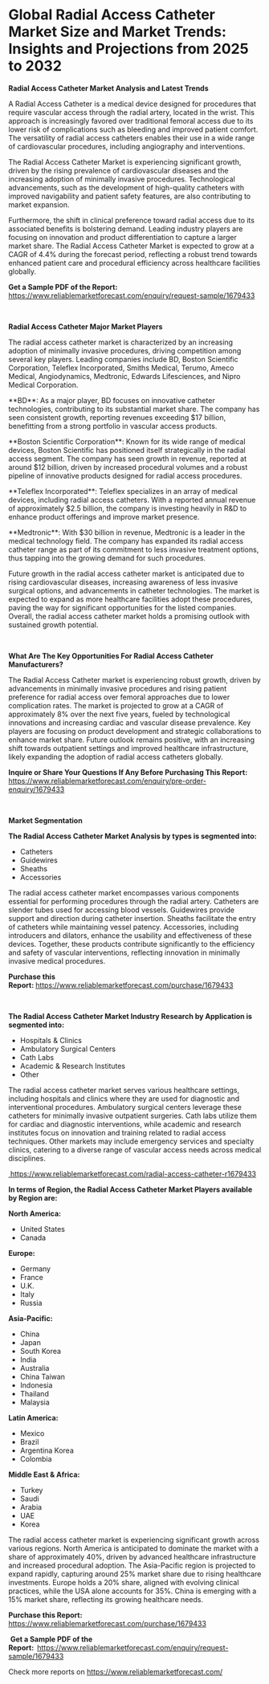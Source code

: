 <p><h1>Global Radial Access Catheter Market Size and Market Trends: Insights and Projections from 2025 to 2032</h1></p><p><strong>Radial Access Catheter Market Analysis and Latest Trends</strong></p>
<p><p>A Radial Access Catheter is a medical device designed for procedures that require vascular access through the radial artery, located in the wrist. This approach is increasingly favored over traditional femoral access due to its lower risk of complications such as bleeding and improved patient comfort. The versatility of radial access catheters enables their use in a wide range of cardiovascular procedures, including angiography and interventions.</p><p>The Radial Access Catheter Market is experiencing significant growth, driven by the rising prevalence of cardiovascular diseases and the increasing adoption of minimally invasive procedures. Technological advancements, such as the development of high-quality catheters with improved navigability and patient safety features, are also contributing to market expansion.</p><p>Furthermore, the shift in clinical preference toward radial access due to its associated benefits is bolstering demand. Leading industry players are focusing on innovation and product differentiation to capture a larger market share. The Radial Access Catheter Market is expected to grow at a CAGR of 4.4% during the forecast period, reflecting a robust trend towards enhanced patient care and procedural efficiency across healthcare facilities globally.</p></p>
<p><strong>Get a Sample PDF of the Report:&nbsp;</strong> <a href="https://www.reliablemarketforecast.com/enquiry/request-sample/1679433?utm_campaign=2794&utm_medium=2&utm_source=Github&utm_content=ia&utm_term=03032025&utm_id=radial-access-catheter">https://www.reliablemarketforecast.com/enquiry/request-sample/1679433</a></p>
<p>&nbsp;</p>
<p><strong>Radial Access Catheter Major Market Players</strong></p>
<p><p>The radial access catheter market is characterized by an increasing adoption of minimally invasive procedures, driving competition among several key players. Leading companies include BD, Boston Scientific Corporation, Teleflex Incorporated, Smiths Medical, Terumo, Ameco Medical, Angiodynamics, Medtronic, Edwards Lifesciences, and Nipro Medical Corporation.</p><p>**BD**: As a major player, BD focuses on innovative catheter technologies, contributing to its substantial market share. The company has seen consistent growth, reporting revenues exceeding $17 billion, benefitting from a strong portfolio in vascular access products.</p><p>**Boston Scientific Corporation**: Known for its wide range of medical devices, Boston Scientific has positioned itself strategically in the radial access segment. The company has seen growth in revenue, reported at around $12 billion, driven by increased procedural volumes and a robust pipeline of innovative products designed for radial access procedures.</p><p>**Teleflex Incorporated**: Teleflex specializes in an array of medical devices, including radial access catheters. With a reported annual revenue of approximately $2.5 billion, the company is investing heavily in R&D to enhance product offerings and improve market presence.</p><p>**Medtronic**: With $30 billion in revenue, Medtronic is a leader in the medical technology field. The company has expanded its radial access catheter range as part of its commitment to less invasive treatment options, thus tapping into the growing demand for such procedures.</p><p>Future growth in the radial access catheter market is anticipated due to rising cardiovascular diseases, increasing awareness of less invasive surgical options, and advancements in catheter technologies. The market is expected to expand as more healthcare facilities adopt these procedures, paving the way for significant opportunities for the listed companies. Overall, the radial access catheter market holds a promising outlook with sustained growth potential.</p></p>
<p>&nbsp;</p>
<p><strong>What Are The Key Opportunities For Radial Access Catheter Manufacturers?</strong></p>
<p><p>The Radial Access Catheter market is experiencing robust growth, driven by advancements in minimally invasive procedures and rising patient preference for radial access over femoral approaches due to lower complication rates. The market is projected to grow at a CAGR of approximately 8% over the next five years, fueled by technological innovations and increasing cardiac and vascular disease prevalence. Key players are focusing on product development and strategic collaborations to enhance market share. Future outlook remains positive, with an increasing shift towards outpatient settings and improved healthcare infrastructure, likely expanding the adoption of radial access catheters globally.</p></p>
<p><strong>Inquire or Share Your Questions If Any Before Purchasing This Report:</strong> <a href="https://www.reliablemarketforecast.com/enquiry/pre-order-enquiry/1679433?utm_campaign=2794&utm_medium=2&utm_source=Github&utm_content=ia&utm_term=03032025&utm_id=radial-access-catheter">https://www.reliablemarketforecast.com/enquiry/pre-order-enquiry/1679433</a></p>
<p>&nbsp;</p>
<p><strong>Market Segmentation</strong></p>
<p><strong>The Radial Access Catheter Market Analysis by types is segmented into:</strong></p>
<p><ul><li>Catheters</li><li>Guidewires</li><li>Sheaths</li><li>Accessories</li></ul></p>
<p><p>The radial access catheter market encompasses various components essential for performing procedures through the radial artery. Catheters are slender tubes used for accessing blood vessels. Guidewires provide support and direction during catheter insertion. Sheaths facilitate the entry of catheters while maintaining vessel patency. Accessories, including introducers and dilators, enhance the usability and effectiveness of these devices. Together, these products contribute significantly to the efficiency and safety of vascular interventions, reflecting innovation in minimally invasive medical procedures.</p></p>
<p><strong>Purchase this Report:&nbsp;</strong><a href="https://www.reliablemarketforecast.com/purchase/1679433?utm_campaign=2794&utm_medium=2&utm_source=Github&utm_content=ia&utm_term=03032025&utm_id=radial-access-catheter">https://www.reliablemarketforecast.com/purchase/1679433</a></p>
<p>&nbsp;</p>
<p><strong>The Radial Access Catheter Market Industry Research by Application is segmented into:</strong></p>
<p><ul><li>Hospitals & Clinics</li><li>Ambulatory Surgical Centers</li><li>Cath Labs</li><li>Academic & Research Institutes</li><li>Other</li></ul></p>
<p><p>The radial access catheter market serves various healthcare settings, including hospitals and clinics where they are used for diagnostic and interventional procedures. Ambulatory surgical centers leverage these catheters for minimally invasive outpatient surgeries. Cath labs utilize them for cardiac and diagnostic interventions, while academic and research institutes focus on innovation and training related to radial access techniques. Other markets may include emergency services and specialty clinics, catering to a diverse range of vascular access needs across medical disciplines.</p></p>
<p><a href="https://www.reliablemarketforecast.com/radial-access-catheter-r1679433?utm_campaign=2794&utm_medium=2&utm_source=Github&utm_content=ia&utm_term=03032025&utm_id=radial-access-catheter">&nbsp;https://www.reliablemarketforecast.com/radial-access-catheter-r1679433</a></p>
<p><strong>In terms of Region, the Radial Access Catheter Market Players available by Region are:</strong></p>
<p>
    <p> <strong> North America: </strong>
        <ul>
            <li>United States</li>
            <li>Canada</li>
        </ul>
        </p> 
    <p> <strong> Europe: </strong>
        <ul>
            <li>Germany</li>
            <li>France</li>
            <li>U.K.</li>
            <li>Italy</li>
            <li>Russia</li>
        </ul>
        </p> 
    <p> <strong> Asia-Pacific: </strong>
        <ul>
            <li>China</li>
            <li>Japan</li>
            <li>South Korea</li>
            <li>India</li>
            <li>Australia</li>
            <li>China Taiwan</li>
            <li>Indonesia</li>
            <li>Thailand</li>
            <li>Malaysia</li>
        </ul>
        </p> 
    <p> <strong> Latin America: </strong>
        <ul>
            <li>Mexico</li>
            <li>Brazil</li>
            <li>Argentina Korea</li>
            <li>Colombia</li>
        </ul>
        </p> 
    <p> <strong> Middle East & Africa: </strong>
        <ul>
            <li>Turkey</li>
            <li>Saudi</li>
            <li>Arabia</li>
            <li>UAE</li>
            <li>Korea</li>
        </ul>
    </p>
    </p>
<p><p>The radial access catheter market is experiencing significant growth across various regions. North America is anticipated to dominate the market with a share of approximately 40%, driven by advanced healthcare infrastructure and increased procedural adoption. The Asia-Pacific region is projected to expand rapidly, capturing around 25% market share due to rising healthcare investments. Europe holds a 20% share, aligned with evolving clinical practices, while the USA alone accounts for 35%. China is emerging with a 15% market share, reflecting its growing healthcare needs.</p></p>
<p><strong>Purchase this Report: </strong><a href="https://www.reliablemarketforecast.com/purchase/1679433?utm_campaign=2794&utm_medium=2&utm_source=Github&utm_content=ia&utm_term=03032025&utm_id=radial-access-catheter">https://www.reliablemarketforecast.com/purchase/1679433</a></p>
<p>&nbsp;<strong>Get a Sample PDF of the Report:&nbsp;&nbsp;</strong><a href="https://www.reliablemarketforecast.com/enquiry/request-sample/1679433?utm_campaign=2794&utm_medium=2&utm_source=Github&utm_content=ia&utm_term=03032025&utm_id=radial-access-catheter">https://www.reliablemarketforecast.com/enquiry/request-sample/1679433</a></p>
<p><strong></strong></p>
<p>Check more reports on <a href="https://www.reliablemarketforecast.com/?utm_campaign=2794&utm_medium=2&utm_source=Github&utm_content=ia&utm_term=03032025&utm_id=radial-access-catheter">https://www.reliablemarketforecast.com/</a></p>